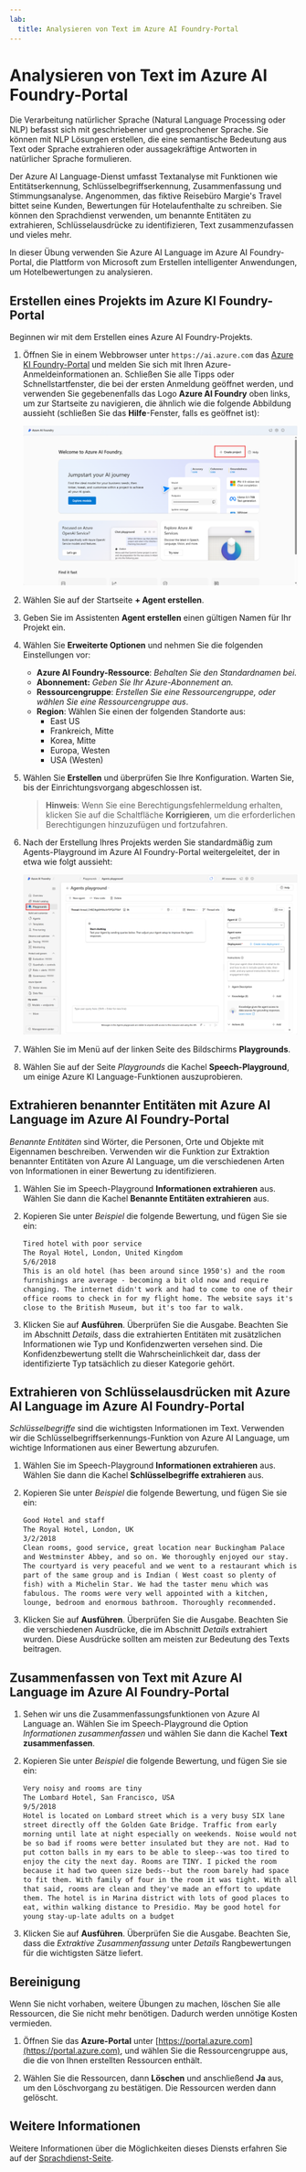 ```yaml
---
lab:
  title: Analysieren von Text im Azure AI Foundry-Portal
---
```


# Analysieren von Text im Azure AI Foundry-Portal

Die Verarbeitung natürlicher Sprache (Natural Language Processing oder NLP) befasst sich mit geschriebener und gesprochener Sprache. Sie können mit NLP Lösungen erstellen, die eine semantische Bedeutung aus Text oder Sprache extrahieren oder aussagekräftige Antworten in natürlicher Sprache formulieren.

Der Azure AI Language-Dienst umfasst Textanalyse mit Funktionen wie Entitätserkennung, Schlüsselbegriffserkennung, Zusammenfassung und Stimmungsanalyse. Angenommen, das fiktive Reisebüro Margie's Travel bittet seine Kunden, Bewertungen für Hotelaufenthalte zu schreiben. Sie können den Sprachdienst verwenden, um benannte Entitäten zu extrahieren, Schlüsselausdrücke zu identifizieren, Text zusammenzufassen und vieles mehr.

In dieser Übung verwenden Sie Azure AI Language im Azure AI Foundry-Portal, die Plattform von Microsoft zum Erstellen intelligenter Anwendungen, um Hotelbewertungen zu analysieren. 

## Erstellen eines Projekts im Azure KI Foundry-Portal

Beginnen wir mit dem Erstellen eines Azure AI Foundry-Projekts.

1. Öffnen Sie in einem Webbrowser unter `https://ai.azure.com` das [Azure KI Foundry-Portal](https://ai.azure.com) und melden Sie sich mit Ihren Azure-Anmeldeinformationen an. Schließen Sie alle Tipps oder Schnellstartfenster, die bei der ersten Anmeldung geöffnet werden, und verwenden Sie gegebenenfalls das Logo **Azure AI Foundry** oben links, um zur Startseite zu navigieren, die ähnlich wie die folgende Abbildung aussieht (schließen Sie das **Hilfe**-Fenster, falls es geöffnet ist):

    ![Screenshot der Azure AI Foundry-Startseite mit ausgewählter Option „Agent erstellen“.](./media/azure-ai-foundry-home-page.png)

1. Wählen Sie auf der Startseite **+ Agent erstellen**.

1. Geben Sie im Assistenten **Agent erstellen** einen gültigen Namen für Ihr Projekt ein. 

1. Wählen Sie **Erweiterte Optionen** und nehmen Sie die folgenden Einstellungen vor:
    - **Azure AI Foundry-Ressource**: *Behalten Sie den Standardnamen bei.*
    - **Abonnement:** *Geben Sie Ihr Azure-Abonnement an.*
    - **Ressourcengruppe**: *Erstellen Sie eine Ressourcengruppe, oder wählen Sie eine Ressourcengruppe aus*.
    - **Region**: Wählen Sie einen der folgenden Standorte aus:
        * East US
        * Frankreich, Mitte
        * Korea, Mitte
        * Europa, Westen
        * USA (Westen)

1. Wählen Sie **Erstellen** und überprüfen Sie Ihre Konfiguration. Warten Sie, bis der Einrichtungsvorgang abgeschlossen ist.

    >**Hinweis**: Wenn Sie eine Berechtigungsfehlermeldung erhalten, klicken Sie auf die Schaltfläche **Korrigieren**, um die erforderlichen Berechtigungen hinzuzufügen und fortzufahren.

1. Nach der Erstellung Ihres Projekts werden Sie standardmäßig zum Agents-Playground im Azure AI Foundry-Portal weitergeleitet, der in etwa wie folgt aussieht:

    ![Screenshot eines Azure KI-Projekts im Azure AI Foundry-Portal.](./media/ai-foundry-project-2.png)

1. Wählen Sie im Menü auf der linken Seite des Bildschirms **Playgrounds**.

1. Wählen Sie auf der Seite *Playgrounds* die Kachel **Speech-Playground**, um einige Azure KI Language-Funktionen auszuprobieren.

## Extrahieren benannter Entitäten mit Azure AI Language im Azure AI Foundry-Portal

*Benannte Entitäten* sind Wörter, die Personen, Orte und Objekte mit Eigennamen beschreiben. Verwenden wir die Funktion zur Extraktion benannter Entitäten von Azure AI Language, um die verschiedenen Arten von Informationen in einer Bewertung zu identifizieren.

1. Wählen Sie im Speech-Playground **Informationen extrahieren** aus. Wählen Sie dann die Kachel **Benannte Entitäten extrahieren** aus. 

1. Kopieren Sie unter *Beispiel* die folgende Bewertung, und fügen Sie sie ein:

    ```
    Tired hotel with poor service
    The Royal Hotel, London, United Kingdom
    5/6/2018
    This is an old hotel (has been around since 1950's) and the room furnishings are average - becoming a bit old now and require changing. The internet didn't work and had to come to one of their office rooms to check in for my flight home. The website says it's close to the British Museum, but it's too far to walk.
    ```

1. Klicken Sie auf **Ausführen**. Überprüfen Sie die Ausgabe. Beachten Sie im Abschnitt *Details*, dass die extrahierten Entitäten mit zusätzlichen Informationen wie Typ und Konfidenzwerten versehen sind. Die Konfidenzbewertung stellt die Wahrscheinlichkeit dar, dass der identifizierte Typ tatsächlich zu dieser Kategorie gehört.

## Extrahieren von Schlüsselausdrücken mit Azure AI Language im Azure AI Foundry-Portal

*Schlüsselbegriffe* sind die wichtigsten Informationen im Text. Verwenden wir die Schlüsselbegriffserkennungs-Funktion von Azure AI Language, um wichtige Informationen aus einer Bewertung abzurufen.

1. Wählen Sie im Speech-Playground **Informationen extrahieren** aus. Wählen Sie dann die Kachel **Schlüsselbegriffe extrahieren** aus. 

1. Kopieren Sie unter *Beispiel* die folgende Bewertung, und fügen Sie sie ein:

    ```
    Good Hotel and staff
    The Royal Hotel, London, UK
    3/2/2018
    Clean rooms, good service, great location near Buckingham Palace and Westminster Abbey, and so on. We thoroughly enjoyed our stay. The courtyard is very peaceful and we went to a restaurant which is part of the same group and is Indian ( West coast so plenty of fish) with a Michelin Star. We had the taster menu which was fabulous. The rooms were very well appointed with a kitchen, lounge, bedroom and enormous bathroom. Thoroughly recommended.
    ```

1. Klicken Sie auf **Ausführen**. Überprüfen Sie die Ausgabe. Beachten Sie die verschiedenen Ausdrücke, die im Abschnitt *Details* extrahiert wurden. Diese Ausdrücke sollten am meisten zur Bedeutung des Texts beitragen.

## Zusammenfassen von Text mit Azure AI Language im Azure AI Foundry-Portal
 
1. Sehen wir uns die Zusammenfassungsfunktionen von Azure AI Language an. Wählen Sie im Speech-Playground die Option *Informationen zusammenfassen* und wählen Sie dann die Kachel **Text zusammenfassen**.

1. Kopieren Sie unter *Beispiel* die folgende Bewertung, und fügen Sie sie ein:
    
    ```
    Very noisy and rooms are tiny
    The Lombard Hotel, San Francisco, USA
    9/5/2018
    Hotel is located on Lombard street which is a very busy SIX lane street directly off the Golden Gate Bridge. Traffic from early morning until late at night especially on weekends. Noise would not be so bad if rooms were better insulated but they are not. Had to put cotton balls in my ears to be able to sleep--was too tired to enjoy the city the next day. Rooms are TINY. I picked the room because it had two queen size beds--but the room barely had space to fit them. With family of four in the room it was tight. With all that said, rooms are clean and they've made an effort to update them. The hotel is in Marina district with lots of good places to eat, within walking distance to Presidio. May be good hotel for young stay-up-late adults on a budget
    ```

1. Klicken Sie auf **Ausführen**. Überprüfen Sie die Ausgabe. Beachten Sie, dass die *Extraktive Zusammenfassung* unter *Details* Rangbewertungen für die wichtigsten Sätze liefert.   

## Bereinigung

Wenn Sie nicht vorhaben, weitere Übungen zu machen, löschen Sie alle Ressourcen, die Sie nicht mehr benötigen. Dadurch werden unnötige Kosten vermieden.

1. Öffnen Sie das **Azure-Portal** unter [https://portal.azure.com](https://portal.azure.com), und wählen Sie die Ressourcengruppe aus, die die von Ihnen erstellten Ressourcen enthält.

1. Wählen Sie die Ressourcen, dann **Löschen** und anschließend **Ja** aus, um den Löschvorgang zu bestätigen. Die Ressourcen werden dann gelöscht.

## Weitere Informationen

Weitere Informationen über die Möglichkeiten dieses Diensts erfahren Sie auf der [Sprachdienst-Seite](https://learn.microsoft.com/azure/ai-services/language-service/overview).
